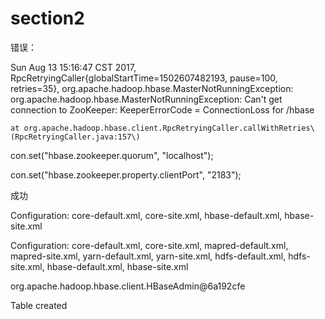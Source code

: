 # section2

错误：

Sun Aug 13 15:16:47 CST 2017, RpcRetryingCaller{globalStartTime=1502607482193, pause=100, retries=35}, org.apache.hadoop.hbase.MasterNotRunningException: org.apache.hadoop.hbase.MasterNotRunningException: Can't get connection to ZooKeeper: KeeperErrorCode = ConnectionLoss for /hbase



	at org.apache.hadoop.hbase.client.RpcRetryingCaller.callWithRetries\(RpcRetryingCaller.java:157\)

 

con.set\("hbase.zookeeper.quorum", "localhost"\); 

  con.set\("hbase.zookeeper.property.clientPort", "2183"\);

成功

Configuration: core-default.xml, core-site.xml, hbase-default.xml, hbase-site.xml

Configuration: core-default.xml, core-site.xml, mapred-default.xml, mapred-site.xml, yarn-default.xml, yarn-site.xml, hdfs-default.xml, hdfs-site.xml, hbase-default.xml, hbase-site.xml

org.apache.hadoop.hbase.client.HBaseAdmin@6a192cfe

 Table created 


